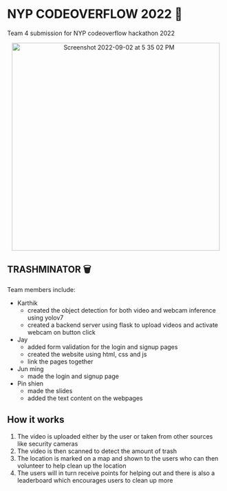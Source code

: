 # NYP CODEOVERFLOW 2022 🚀
Team 4 submission for NYP codeoverflow hackathon 2022

<p align="center">
  <img width="483" alt="Screenshot 2022-09-02 at 5 35 02 PM" src="https://user-images.githubusercontent.com/56480632/188110844-4984c133-4041-420f-9974-5df57ec24229.png">
</p>


## TRASHMINATOR 🗑
Team members include: 
 - Karthik
   - created the object detection for both video and webcam inference using yolov7 
   - created a backend server using flask to upload videos and activate webcam on button click
 - Jay 
   - added form validation for the login and signup pages
   - created the website using html, css and js
   - link the pages together
 - Jun ming 
   - made the login and signup page
 - Pin shien 
   - made the slides
   - added the text content on the webpages
   
   
## How it works 
1. The video is uploaded either by the user or taken from other sources like security cameras
2. The video is then scanned to detect the amount of trash 
3. The location is marked on a map and shown to the users who can then volunteer to help clean up the location
4. The users will in turn receive points for helping out and there is also a leaderboard which encourages users to clean up more
